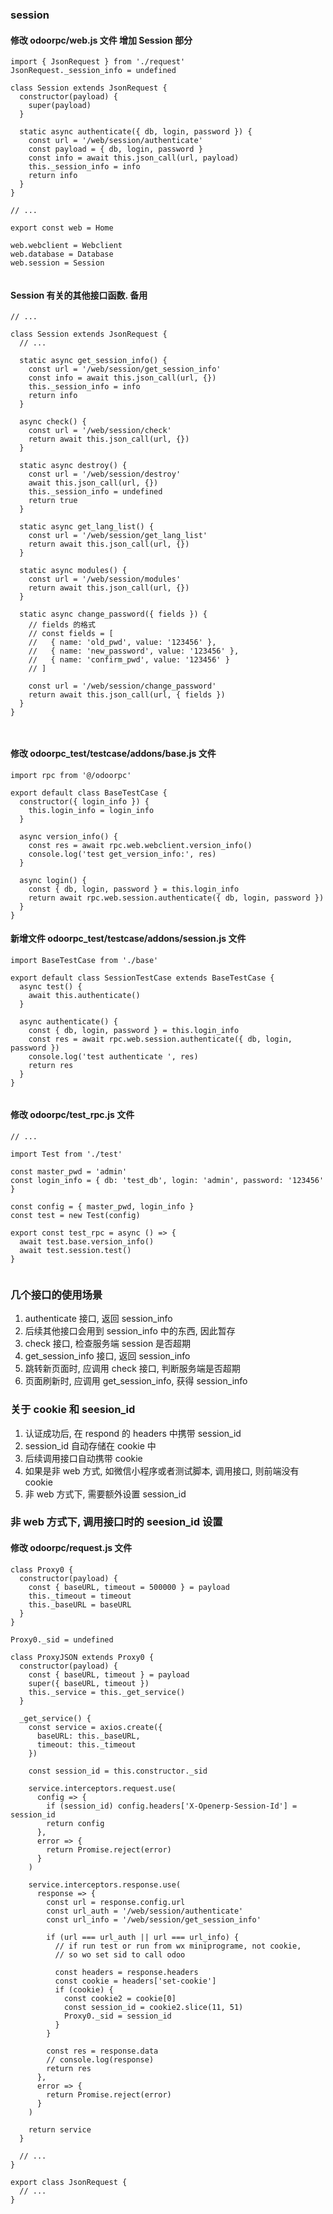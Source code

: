 ### session

#### 修改 odoorpc/web.js 文件 增加 Session 部分

```
import { JsonRequest } from './request'
JsonRequest._session_info = undefined

class Session extends JsonRequest {
  constructor(payload) {
    super(payload)
  }

  static async authenticate({ db, login, password }) {
    const url = '/web/session/authenticate'
    const payload = { db, login, password }
    const info = await this.json_call(url, payload)
    this._session_info = info
    return info
  }
}

// ...

export const web = Home

web.webclient = Webclient
web.database = Database
web.session = Session


```

#### Session 有关的其他接口函数. 备用

```
// ...

class Session extends JsonRequest {
  // ...

  static async get_session_info() {
    const url = '/web/session/get_session_info'
    const info = await this.json_call(url, {})
    this._session_info = info
    return info
  }

  async check() {
    const url = '/web/session/check'
    return await this.json_call(url, {})
  }

  static async destroy() {
    const url = '/web/session/destroy'
    await this.json_call(url, {})
    this._session_info = undefined
    return true
  }

  static async get_lang_list() {
    const url = '/web/session/get_lang_list'
    return await this.json_call(url, {})
  }

  static async modules() {
    const url = '/web/session/modules'
    return await this.json_call(url, {})
  }

  static async change_password({ fields }) {
    // fields 的格式
    // const fields = [
    //   { name: 'old_pwd', value: '123456' },
    //   { name: 'new_password', value: '123456' },
    //   { name: 'confirm_pwd', value: '123456' }
    // ]

    const url = '/web/session/change_password'
    return await this.json_call(url, { fields })
  }
}



```

#### 修改 odoorpc_test/testcase/addons/base.js 文件

```
import rpc from '@/odoorpc'

export default class BaseTestCase {
  constructor({ login_info }) {
    this.login_info = login_info
  }

  async version_info() {
    const res = await rpc.web.webclient.version_info()
    console.log('test get_version_info:', res)
  }

  async login() {
    const { db, login, password } = this.login_info
    return await rpc.web.session.authenticate({ db, login, password })
  }
}

```

#### 新增文件 odoorpc_test/testcase/addons/session.js 文件

```
import BaseTestCase from './base'

export default class SessionTestCase extends BaseTestCase {
  async test() {
    await this.authenticate()
  }

  async authenticate() {
    const { db, login, password } = this.login_info
    const res = await rpc.web.session.authenticate({ db, login, password })
    console.log('test authenticate ', res)
    return res
  }
}


```

#### 修改 odoorpc/test_rpc.js 文件

```
// ...

import Test from './test'

const master_pwd = 'admin'
const login_info = { db: 'test_db', login: 'admin', password: '123456' }

const config = { master_pwd, login_info }
const test = new Test(config)

export const test_rpc = async () => {
  await test.base.version_info()
  await test.session.test()
}


```

### 几个接口的使用场景

1. authenticate 接口, 返回 session_info
2. 后续其他接口会用到 session_info 中的东西, 因此暂存
3. check 接口, 检查服务端 session 是否超期
4. get_session_info 接口, 返回 session_info
5. 跳转新页面时, 应调用 check 接口, 判断服务端是否超期
6. 页面刷新时, 应调用 get_session_info, 获得 session_info

### 关于 cookie 和 seesion_id

1. 认证成功后, 在 respond 的 headers 中携带 session_id
2. session_id 自动存储在 cookie 中
3. 后续调用接口自动携带 cookie
4. 如果是非 web 方式, 如微信小程序或者测试脚本, 调用接口, 则前端没有 cookie
5. 非 web 方式下, 需要额外设置 session_id

### 非 web 方式下, 调用接口时的 seesion_id 设置

#### 修改 odoorpc/request.js 文件

```
class Proxy0 {
  constructor(payload) {
    const { baseURL, timeout = 500000 } = payload
    this._timeout = timeout
    this._baseURL = baseURL
  }
}

Proxy0._sid = undefined

class ProxyJSON extends Proxy0 {
  constructor(payload) {
    const { baseURL, timeout } = payload
    super({ baseURL, timeout })
    this._service = this._get_service()
  }

  _get_service() {
    const service = axios.create({
      baseURL: this._baseURL,
      timeout: this._timeout
    })

    const session_id = this.constructor._sid

    service.interceptors.request.use(
      config => {
        if (session_id) config.headers['X-Openerp-Session-Id'] = session_id
        return config
      },
      error => {
        return Promise.reject(error)
      }
    )

    service.interceptors.response.use(
      response => {
        const url = response.config.url
        const url_auth = '/web/session/authenticate'
        const url_info = '/web/session/get_session_info'

        if (url === url_auth || url === url_info) {
          // if run test or run from wx miniprograme, not cookie,
          // so wo set sid to call odoo

          const headers = response.headers
          const cookie = headers['set-cookie']
          if (cookie) {
            const cookie2 = cookie[0]
            const session_id = cookie2.slice(11, 51)
            Proxy0._sid = session_id
          }
        }

        const res = response.data
        // console.log(response)
        return res
      },
      error => {
        return Promise.reject(error)
      }
    )

    return service
  }

  // ...
}

export class JsonRequest {
  // ...
}

```
